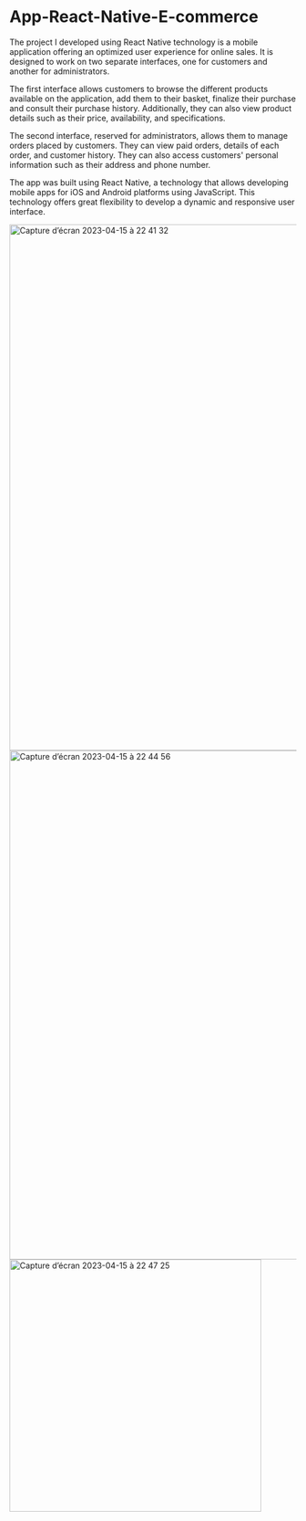 # App-React-Native-E-commerce

The project I developed using React Native technology is a mobile application offering an optimized user experience for online sales. It is designed to work on two separate interfaces, one for customers and another for administrators.

The first interface allows customers to browse the different products available on the application, add them to their basket, finalize their purchase and consult their purchase history. Additionally, they can also view product details such as their price, availability, and specifications.

The second interface, reserved for administrators, allows them to manage orders placed by customers. They can view paid orders, details of each order, and customer history. They can also access customers' personal information such as their address and phone number.

The app was built using React Native, a technology that allows developing mobile apps for iOS and Android platforms using JavaScript. This technology offers great flexibility to develop a dynamic and responsive user interface.

<img width="922" alt="Capture d’écran 2023-04-15 à 22 41 32" src="https://user-images.githubusercontent.com/94567706/232250197-fa2e6629-9ffa-485d-a55c-19a3bf334b36.png">
<img width="892" alt="Capture d’écran 2023-04-15 à 22 44 56" src="https://user-images.githubusercontent.com/94567706/232250323-ccf3cbc4-6710-46ff-80f3-ad235c982a15.png">
<img width="442" alt="Capture d’écran 2023-04-15 à 22 47 25" src="https://user-images.githubusercontent.com/94567706/232250395-e3945623-989c-47b2-a54a-a3413e075929.png"> 
 
 
 
